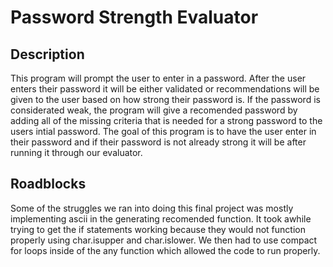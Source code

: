 # Password Strength Evaluator

## Description
This program will prompt the user to enter in a password. After the user enters their password it will be either validated or recommendations will be given to the user based on how strong their password is. If the password is considerated weak, the program will give a recomended password by adding all of the missing criteria that is needed for a strong password to the users intial password. The goal of this program is to have the user enter in their password and if their password is not already strong it will be after running it through our evaluator. 

## Roadblocks
Some of the struggles we ran into doing this final project was mostly implementing ascii in the generating recomended function. It took awhile trying to get the if statements working because they would not function properly using char.isupper and char.islower. We then had to use compact for loops inside of the any function which allowed the code to run properly. 